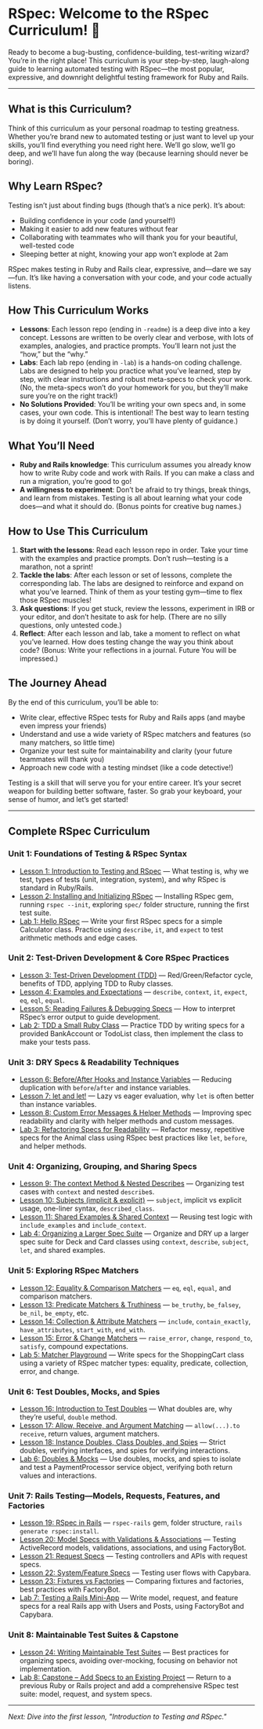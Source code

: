 # RSpec: Welcome to the RSpec Curriculum! 🎉

Ready to become a bug-busting, confidence-building, test-writing wizard? You’re in the right place! This curriculum is your step-by-step, laugh-along guide to learning automated testing with RSpec—the most popular, expressive, and downright delightful testing framework for Ruby and Rails.

---

## What is this Curriculum?

Think of this curriculum as your personal roadmap to testing greatness. Whether you’re brand new to automated testing or just want to level up your skills, you’ll find everything you need right here. We’ll go slow, we’ll go deep, and we’ll have fun along the way (because learning should never be boring).

## Why Learn RSpec?

Testing isn’t just about finding bugs (though that’s a nice perk). It’s about:

- Building confidence in your code (and yourself!)
- Making it easier to add new features without fear
- Collaborating with teammates who will thank you for your beautiful, well-tested code
- Sleeping better at night, knowing your app won’t explode at 2am

RSpec makes testing in Ruby and Rails clear, expressive, and—dare we say—fun. It’s like having a conversation with your code, and your code actually listens.

## How This Curriculum Works

- **Lessons**: Each lesson repo (ending in `-readme`) is a deep dive into a key concept. Lessons are written to be overly clear and verbose, with lots of examples, analogies, and practice prompts. You’ll learn not just the “how,” but the “why.”
- **Labs**: Each lab repo (ending in `-lab`) is a hands-on coding challenge. Labs are designed to help you practice what you’ve learned, step by step, with clear instructions and robust meta-specs to check your work. (No, the meta-specs won’t do your homework for you, but they’ll make sure you’re on the right track!)
- **No Solutions Provided**: You’ll be writing your own specs and, in some cases, your own code. This is intentional! The best way to learn testing is by doing it yourself. (Don’t worry, you’ll have plenty of guidance.)

## What You’ll Need

- **Ruby and Rails knowledge**: This curriculum assumes you already know how to write Ruby code and work with Rails. If you can make a class and run a migration, you’re good to go!
- **A willingness to experiment**: Don’t be afraid to try things, break things, and learn from mistakes. Testing is all about learning what your code does—and what it should do. (Bonus points for creative bug names.)

## How to Use This Curriculum

1. **Start with the lessons**: Read each lesson repo in order. Take your time with the examples and practice prompts. Don’t rush—testing is a marathon, not a sprint!
2. **Tackle the labs**: After each lesson or set of lessons, complete the corresponding lab. The labs are designed to reinforce and expand on what you’ve learned. Think of them as your testing gym—time to flex those RSpec muscles!
3. **Ask questions**: If you get stuck, review the lessons, experiment in IRB or your editor, and don’t hesitate to ask for help. (There are no silly questions, only untested code.)
4. **Reflect**: After each lesson and lab, take a moment to reflect on what you’ve learned. How does testing change the way you think about code? (Bonus: Write your reflections in a journal. Future You will be impressed.)

## The Journey Ahead

By the end of this curriculum, you’ll be able to:

- Write clear, effective RSpec tests for Ruby and Rails apps (and maybe even impress your friends)
- Understand and use a wide variety of RSpec matchers and features (so many matchers, so little time)
- Organize your test suite for maintainability and clarity (your future teammates will thank you)
- Approach new code with a testing mindset (like a code detective!)

Testing is a skill that will serve you for your entire career. It’s your secret weapon for building better software, faster. So grab your keyboard, your sense of humor, and let’s get started!

---

## Complete RSpec Curriculum

### Unit 1: Foundations of Testing & RSpec Syntax

- [Lesson 1: Introduction to Testing and RSpec](https://github.com/mclancy96/rspec-intro-to-rspec-and-testing-readme) — What testing is, why we test, types of tests (unit, integration, system), and why RSpec is standard in Ruby/Rails.
- [Lesson 2: Installing and Initializing RSpec](https://github.com/mclancy96/rspec-installing-and-initializing-rspec-readme) — Installing RSpec gem, running `rspec --init`, exploring `spec/` folder structure, running the first test suite.
- [Lab 1: Hello RSpec](https://github.com/mclancy96/rspec-hello-rspec-lab) — Write your first RSpec specs for a simple Calculator class. Practice using `describe`, `it`, and `expect` to test arithmetic methods and edge cases.

### Unit 2: Test-Driven Development & Core RSpec Practices

- [Lesson 3: Test-Driven Development (TDD)](https://github.com/mclancy96/rspec-test-driven-development-tdd-readme) — Red/Green/Refactor cycle, benefits of TDD, applying TDD to Ruby classes.
- [Lesson 4: Examples and Expectations](https://github.com/mclancy96/rspec-examples-and-expectations-readme) — `describe`, `context`, `it`, `expect`, `eq`, `eql`, `equal`.
- [Lesson 5: Reading Failures & Debugging Specs](https://github.com/mclancy96/rspec-reading-failures-and-debugging-specs-readme) — How to interpret RSpec’s error output to guide development.
- [Lab 2: TDD a Small Ruby Class](https://github.com/mclancy96/rspec-tdd-a-small-ruby-class-lab) — Practice TDD by writing specs for a provided BankAccount or TodoList class, then implement the class to make your tests pass.

### Unit 3: DRY Specs & Readability Techniques

- [Lesson 6: Before/After Hooks and Instance Variables](https://github.com/mclancy96/rspec-before-after-hooks-and-instance-variables-readme) — Reducing duplication with `before`/`after` and instance variables.
- [Lesson 7: let and let!](https://github.com/mclancy96/rspec-let-and-let-bang-readme) — Lazy vs eager evaluation, why `let` is often better than instance variables.
- [Lesson 8: Custom Error Messages & Helper Methods](https://github.com/mclancy96/rspec-custom-error-messages-and-helper-methods-readme) — Improving spec readability and clarity with helper methods and custom messages.
- [Lab 3: Refactoring Specs for Readability](https://github.com/mclancy96/rspec-refactoring-specs-for-readability-lab) — Refactor messy, repetitive specs for the Animal class using RSpec best practices like `let`, `before`, and helper methods.

### Unit 4: Organizing, Grouping, and Sharing Specs

- [Lesson 9: The context Method & Nested Describes](https://github.com/mclancy96/rspec-context-method-and-nested-describes-readme) — Organizing test cases with `context` and nested `describe`s.
- [Lesson 10: Subjects (implicit & explicit)](https://github.com/mclancy96/rspec-subjects-implicit-and-explicit-readme) — `subject`, implicit vs explicit usage, one-liner syntax, `described_class`.
- [Lesson 11: Shared Examples & Shared Context](https://github.com/mclancy96/rspec-shared-examples-and-shared-context-readme) — Reusing test logic with `include_examples` and `include_context`.
- [Lab 4: Organizing a Larger Spec Suite](https://github.com/mclancy96/rspec-organizing-a-larger-spec-suite-lab) — Organize and DRY up a larger spec suite for Deck and Card classes using `context`, `describe`, `subject`, `let`, and shared examples.

### Unit 5: Exploring RSpec Matchers

- [Lesson 12: Equality & Comparison Matchers](https://github.com/mclancy96/rspec-equality-and-comparison-matchers-readme) — `eq`, `eql`, `equal`, and comparison matchers.
- [Lesson 13: Predicate Matchers & Truthiness](https://github.com/mclancy96/rspec-predicate-matchers-and-truthiness-readme) — `be_truthy`, `be_falsey`, `be_nil`, `be_empty`, etc.
- [Lesson 14: Collection & Attribute Matchers](https://github.com/mclancy96/rspec-collection-and-attribute-matchers-readme) — `include`, `contain_exactly`, `have_attributes`, `start_with`, `end_with`.
- [Lesson 15: Error & Change Matchers](https://github.com/mclancy96/rspec-error-and-change-matchers-readme) — `raise_error`, `change`, `respond_to`, `satisfy`, compound expectations.
- [Lab 5: Matcher Playground](https://github.com/mclancy96/rspec-matcher-playground-lab) — Write specs for the ShoppingCart class using a variety of RSpec matcher types: equality, predicate, collection, error, and change.

### Unit 6: Test Doubles, Mocks, and Spies

- [Lesson 16: Introduction to Test Doubles](https://github.com/mclancy96/rspec-introduction-to-test-doubles-readme) — What doubles are, why they’re useful, `double` method.
- [Lesson 17: Allow, Receive, and Argument Matching](https://github.com/mclancy96/rspec-allow-receive-and-argument-matching-readme) — `allow(...).to receive`, return values, argument matchers.
- [Lesson 18: Instance Doubles, Class Doubles, and Spies](https://github.com/mclancy96/rspec-instance-doubles-class-doubles-and-spies-readme) — Strict doubles, verifying interfaces, and spies for verifying interactions.
- [Lab 6: Doubles & Mocks](https://github.com/mclancy96/rspec-doubles-and-mocks-lab) — Use doubles, mocks, and spies to isolate and test a PaymentProcessor service object, verifying both return values and interactions.

### Unit 7: Rails Testing—Models, Requests, Features, and Factories

- [Lesson 19: RSpec in Rails](https://github.com/mclancy96/rspec-in-rails-readme) — `rspec-rails` gem, folder structure, `rails generate rspec:install`.
- [Lesson 20: Model Specs with Validations & Associations](https://github.com/mclancy96/rspec-model-specs-with-validations-and-associations-readme) — Testing ActiveRecord models, validations, associations, and using FactoryBot.
- [Lesson 21: Request Specs](https://github.com/mclancy96/rspec-request-specs-readme) — Testing controllers and APIs with request specs.
- [Lesson 22: System/Feature Specs](https://github.com/mclancy96/rspec-system-and-feature-specs-readme) — Testing user flows with Capybara.
- [Lesson 23: Fixtures vs Factories](https://github.com/mclancy96/rspec-fixtures-vs-factories-readme) — Comparing fixtures and factories, best practices with FactoryBot.
- [Lab 7: Testing a Rails Mini-App](https://github.com/mclancy96/rspec-testing-a-rails-mini-app-lab) — Write model, request, and feature specs for a real Rails app with Users and Posts, using FactoryBot and Capybara.

### Unit 8: Maintainable Test Suites & Capstone

- [Lesson 24: Writing Maintainable Test Suites](https://github.com/mclancy96/rspec-writing-maintainable-test-suites-readme) — Best practices for organizing specs, avoiding over-mocking, focusing on behavior not implementation.
- [Lab 8: Capstone – Add Specs to an Existing Project](https://github.com/mclancy96/rspec-capstone-add-specs-to-existing-project-lab) — Return to a previous Ruby or Rails project and add a comprehensive RSpec test suite: model, request, and system specs.

---

*Next: Dive into the first lesson, "Introduction to Testing and RSpec."*
